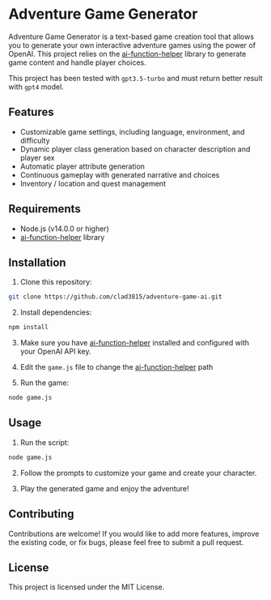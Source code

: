 # Adventure Game Generator

Adventure Game Generator is a text-based game creation tool that allows you to generate your own interactive adventure games using the power of OpenAI. This project relies on the [ai-function-helper](https://github.com/Clad3815/ai-function-helper/) library to generate game content and handle player choices.

This project has been tested with `gpt3.5-turbo` and must return better result with `gpt4` model.

## Features

- Customizable game settings, including language, environment, and difficulty
- Dynamic player class generation based on character description and player sex
- Automatic player attribute generation
- Continuous gameplay with generated narrative and choices
- Inventory / location and quest management

## Requirements

- Node.js (v14.0.0 or higher)
- [ai-function-helper](https://github.com/Clad3815/ai-function-helper/) library


## Installation

1. Clone this repository:

```bash
git clone https://github.com/clad3815/adventure-game-ai.git
```

2. Install dependencies:

```bash
npm install
```

3. Make sure you have [ai-function-helper](https://github.com/Clad3815/ai-function-helper/) installed and configured with your OpenAI API key.

4. Edit the `game.js` file to change the [ai-function-helper](https://github.com/Clad3815/ai-function-helper/) path

5. Run the game:

```bash
node game.js
```

## Usage

1. Run the script:

```bash
node game.js
```

2. Follow the prompts to customize your game and create your character.

3. Play the generated game and enjoy the adventure!

## Contributing

Contributions are welcome! If you would like to add more features, improve the existing code, or fix bugs, please feel free to submit a pull request.

## License

This project is licensed under the MIT License.